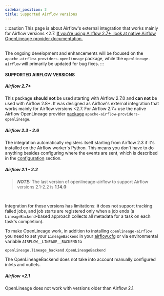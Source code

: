 ```yaml
---
sidebar_position: 2
title: Supported Airflow versions
---
```


:::caution
This page is about Airflow's external integration that works mainly for Airflow versions \<2.7. 
[If you're using Airflow 2.7+, look at native Airflow OpenLineage provider documentation.](https://airflow.apache.org/docs/apache-airflow-providers-openlineage/stable/index.html)  <br /><br /> 

The ongoing development and enhancements will be focused on the `apache-airflow-providers-openlineage` package, 
while the `openlineage-airflow` will primarily be updated for bug fixes.
:::

#### SUPPORTED AIRFLOW VERSIONS

##### Airflow 2.7+

This package **should not** be used starting with Airflow 2.7.0 and **can not** be used with Airflow 2.8+. 
It was designed as Airflow's external integration that works mainly for Airflow versions \<2.7.
For Airflow 2.7+ use the native Airflow OpenLineage provider 
[package](https://airflow.apache.org/docs/apache-airflow-providers-openlineage) `apache-airflow-providers-openlineage`.

##### Airflow 2.3 - 2.6

The integration automatically registers itself starting from Airflow 2.3 if it's installed on the Airflow worker's Python.
This means you don't have to do anything besides configuring where the events are sent, which is described in the [configuration](#configuration) section.

##### Airflow 2.1 - 2.2

> **_NOTE:_** The last version of openlineage-airflow to support Airflow versions 2.1-2.2 is **1.14.0**  

<br />

Integration for those versions has limitations: it does not support tracking failed jobs, 
and job starts are registered only when a job ends (a `LineageBackend`-based approach collects all metadata 
for a task on each task's completion).

To make OpenLineage work, in addition to installing `openlineage-airflow` you need to set your `LineageBackend` 
in your [airflow.cfg](https://airflow.apache.org/docs/apache-airflow/stable/howto/set-config.html) or via environmental variable `AIRFLOW__LINEAGE__BACKEND` to

```
openlineage.lineage_backend.OpenLineageBackend
```

The OpenLineageBackend does not take into account manually configured inlets and outlets. 

##### Airflow \<2.1 

OpenLineage does not work with versions older than Airflow 2.1.
